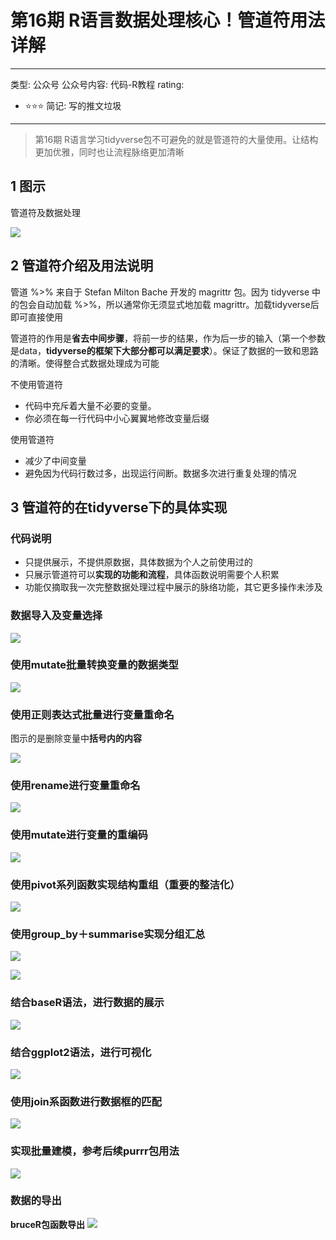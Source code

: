 # 第16期 R语言数据处理核心！管道符用法详解

---
类型: 公众号
公众号内容: 代码-R教程
rating:
  - ⭐⭐⭐
简记: 写的推文垃圾
---

>第16期
>R语言学习tidyverse包不可避免的就是管道符的大量使用。让结构更加优雅，同时也让流程脉络更加清晰

## 1 图示

管道符及数据处理

![](https://pic-go-42.oss-cn-guangzhou.aliyuncs.com/img/20231203133845.png)

## 2 管道符介绍及用法说明

管道 %>% 来自于 Stefan Milton Bache 开发的 magrittr 包。因为 tidyverse 中的包会自动加载 %>%，所以通常你无须显式地加载 magrittr。加载tidyverse后即可直接使用

管道符的作用是**省去中间步骤**，将前一步的结果，作为后一步的输入（第一个参数是data，**tidyverse的框架下大部分都可以满足要求**）。保证了数据的一致和思路的清晰。使得整合式数据处理成为可能

不使用管道符

- 代码中充斥着大量不必要的变量。 
- 你必须在每一行代码中小心翼翼地修改变量后缀

使用管道符

- 减少了中间变量
- 避免因为代码行数过多，出现运行间断。数据多次进行重复处理的情况

## 3 管道符的在tidyverse下的具体实现

### 代码说明

- 只提供展示，不提供原数据，具体数据为个人之前使用过的
- 只展示管道符可以**实现的功能和流程**，具体函数说明需要个人积累
- 功能仅摘取我一次完整数据处理过程中展示的脉络功能，其它更多操作未涉及

### 数据导入及变量选择

![](https://pic-go-42.oss-cn-guangzhou.aliyuncs.com/img/20231203134101.png)

### 使用mutate批量转换变量的数据类型

![](https://pic-go-42.oss-cn-guangzhou.aliyuncs.com/img/20231203134143.png)

### 使用正则表达式批量进行变量重命名

图示的是删除变量中**括号内的内容**

![](https://pic-go-42.oss-cn-guangzhou.aliyuncs.com/img/20231203134229.png)

### 使用rename进行变量重命名

![](https://pic-go-42.oss-cn-guangzhou.aliyuncs.com/img/20231203134401.png)

### 使用mutate进行变量的重编码

![](https://pic-go-42.oss-cn-guangzhou.aliyuncs.com/img/20231203135302.png)

### 使用pivot系列函数实现结构重组（重要的整洁化）

![](https://pic-go-42.oss-cn-guangzhou.aliyuncs.com/img/20231203134558.png)

### 使用group_by＋summarise实现分组汇总

![](https://pic-go-42.oss-cn-guangzhou.aliyuncs.com/img/20231203134631.png)

![](https://pic-go-42.oss-cn-guangzhou.aliyuncs.com/img/20231203134754.png)

### 结合baseR语法，进行数据的展示

![](https://pic-go-42.oss-cn-guangzhou.aliyuncs.com/img/20231203134739.png)

### 结合ggplot2语法，进行可视化

![](https://pic-go-42.oss-cn-guangzhou.aliyuncs.com/img/20231203135119.png)

### 使用join系函数进行数据框的匹配

![](https://pic-go-42.oss-cn-guangzhou.aliyuncs.com/img/20231203135346.png)

### 实现批量建模，参考后续purrr包用法

![](https://pic-go-42.oss-cn-guangzhou.aliyuncs.com/img/20231203135610.png)

### 数据的导出

**bruceR包函数导出**
![](https://pic-go-42.oss-cn-guangzhou.aliyuncs.com/img/20231203135202.png)